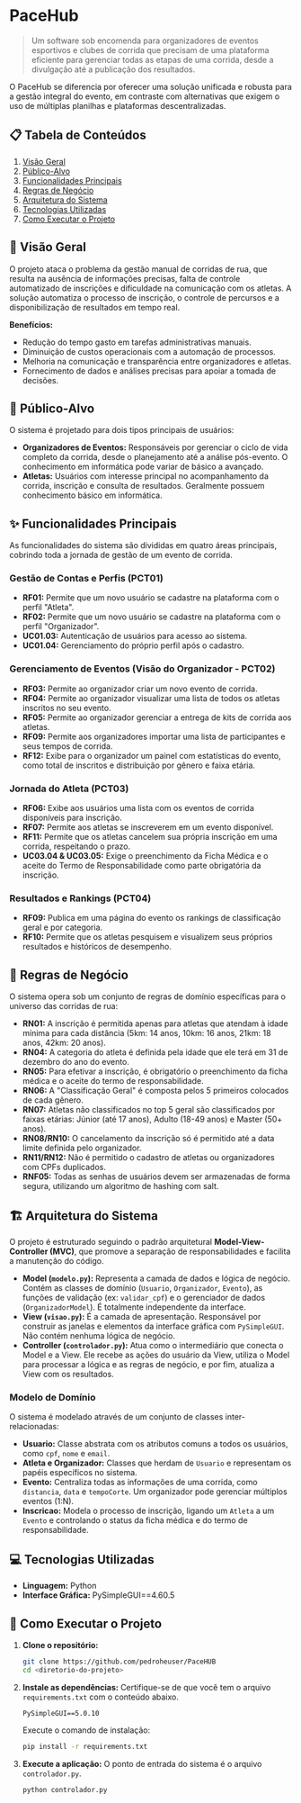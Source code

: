 # PaceHub

> Um software sob encomenda para organizadores de eventos esportivos e clubes de corrida que precisam de uma plataforma eficiente para gerenciar todas as etapas de uma corrida, desde a divulgação até a publicação dos resultados.

O PaceHub se diferencia por oferecer uma solução unificada e robusta para a gestão integral do evento, em contraste com alternativas que exigem o uso de múltiplas planilhas e plataformas descentralizadas.

## 📋 Tabela de Conteúdos
1. [Visão Geral](#-visão-geral)
2. [Público-Alvo](#-público-alvo)
3. [Funcionalidades Principais](#-funcionalidades-principais)
4. [Regras de Negócio](#-regras-de-negócio)
5. [Arquitetura do Sistema](#-arquitetura-do-sistema)
6. [Tecnologias Utilizadas](#-tecnologias-utilizadas)
7. [Como Executar o Projeto](#-como-executar-o-projeto)

## 🎯 Visão Geral

O projeto ataca o problema da gestão manual de corridas de rua, que resulta na ausência de informações precisas, falta de controle automatizado de inscrições e dificuldade na comunicação com os atletas. A solução automatiza o processo de inscrição, o controle de percursos e a disponibilização de resultados em tempo real.

**Benefícios:**
* Redução do tempo gasto em tarefas administrativas manuais.
* Diminuição de custos operacionais com a automação de processos.
* Melhoria na comunicação e transparência entre organizadores e atletas.
* Fornecimento de dados e análises precisas para apoiar a tomada de decisões.

## 👥 Público-Alvo

O sistema é projetado para dois tipos principais de usuários:

* **Organizadores de Eventos:** Responsáveis por gerenciar o ciclo de vida completo da corrida, desde o planejamento até a análise pós-evento. O conhecimento em informática pode variar de básico a avançado.
* **Atletas:** Usuários com interesse principal no acompanhamento da corrida, inscrição e consulta de resultados. Geralmente possuem conhecimento básico em informática.

## ✨ Funcionalidades Principais

As funcionalidades do sistema são divididas em quatro áreas principais, cobrindo toda a jornada de gestão de um evento de corrida.

### Gestão de Contas e Perfis (PCT01)
* **RF01:** Permite que um novo usuário se cadastre na plataforma com o perfil "Atleta".
* **RF02:** Permite que um novo usuário se cadastre na plataforma com o perfil "Organizador".
* **UC01.03:** Autenticação de usuários para acesso ao sistema.
* **UC01.04:** Gerenciamento do próprio perfil após o cadastro.

### Gerenciamento de Eventos (Visão do Organizador - PCT02)
* **RF03:** Permite ao organizador criar um novo evento de corrida.
* **RF04:** Permite ao organizador visualizar uma lista de todos os atletas inscritos no seu evento.
* **RF05:** Permite ao organizador gerenciar a entrega de kits de corrida aos atletas.
* **RF09:** Permite aos organizadores importar uma lista de participantes e seus tempos de corrida.
* **RF12:** Exibe para o organizador um painel com estatísticas do evento, como total de inscritos e distribuição por gênero e faixa etária.

### Jornada do Atleta (PCT03)
* **RF06:** Exibe aos usuários uma lista com os eventos de corrida disponíveis para inscrição.
* **RF07:** Permite aos atletas se inscreverem em um evento disponível.
* **RF11:** Permite que os atletas cancelem sua própria inscrição em uma corrida, respeitando o prazo.
* **UC03.04 & UC03.05:** Exige o preenchimento da Ficha Médica e o aceite do Termo de Responsabilidade como parte obrigatória da inscrição.

### Resultados e Rankings (PCT04)
* **RF09:** Publica em uma página do evento os rankings de classificação geral e por categoria.
* **RF10:** Permite que os atletas pesquisem e visualizem seus próprios resultados e históricos de desempenho.

## 📜 Regras de Negócio

O sistema opera sob um conjunto de regras de domínio específicas para o universo das corridas de rua:

* **RN01:** A inscrição é permitida apenas para atletas que atendam à idade mínima para cada distância (5km: 14 anos, 10km: 16 anos, 21km: 18 anos, 42km: 20 anos).
* **RN04:** A categoria do atleta é definida pela idade que ele terá em 31 de dezembro do ano do evento.
* **RN05:** Para efetivar a inscrição, é obrigatório o preenchimento da ficha médica e o aceite do termo de responsabilidade.
* **RN06:** A "Classificação Geral" é composta pelos 5 primeiros colocados de cada gênero.
* **RN07:** Atletas não classificados no top 5 geral são classificados por faixas etárias: Júnior (até 17 anos), Adulto (18-49 anos) e Master (50+ anos).
* **RN08/RN10:** O cancelamento da inscrição só é permitido até a data limite definida pelo organizador.
* **RN11/RN12:** Não é permitido o cadastro de atletas ou organizadores com CPFs duplicados.
* **RNF05:** Todas as senhas de usuários devem ser armazenadas de forma segura, utilizando um algoritmo de hashing com salt.

## 🏗️ Arquitetura do Sistema

O projeto é estruturado seguindo o padrão arquitetural **Model-View-Controller (MVC)**, que promove a separação de responsabilidades e facilita a manutenção do código.

* **Model (`modelo.py`):** Representa a camada de dados e lógica de negócio. Contém as classes de domínio (`Usuario`, `Organizador`, `Evento`), as funções de validação (ex: `validar_cpf`) e o gerenciador de dados (`OrganizadorModel`). É totalmente independente da interface.
* **View (`visao.py`):** É a camada de apresentação. Responsável por construir as janelas e elementos da interface gráfica com `PySimpleGUI`. Não contém nenhuma lógica de negócio.
* **Controller (`controlador.py`):** Atua como o intermediário que conecta o Model e a View. Ele recebe as ações do usuário da View, utiliza o Model para processar a lógica e as regras de negócio, e por fim, atualiza a View com os resultados.

### Modelo de Domínio
O sistema é modelado através de um conjunto de classes inter-relacionadas:
* **Usuario:** Classe abstrata com os atributos comuns a todos os usuários, como `cpf`, `nome` e `email`.
* **Atleta e Organizador:** Classes que herdam de `Usuario` e representam os papéis específicos no sistema.
* **Evento:** Centraliza todas as informações de uma corrida, como `distancia`, `data` e `tempoCorte`. Um organizador pode gerenciar múltiplos eventos (1:N).
* **Inscricao:** Modela o processo de inscrição, ligando um `Atleta` a um `Evento` e controlando o status da ficha médica e do termo de responsabilidade.

## 💻 Tecnologias Utilizadas

* **Linguagem:** Python
* **Interface Gráfica:** PySimpleGUI==4.60.5

## 🚀 Como Executar o Projeto

1.  **Clone o repositório:**
    ```bash
    git clone https://github.com/pedroheuser/PaceHUB
    cd <diretorio-do-projeto>
    ```

2.  **Instale as dependências:**
    Certifique-se de que você tem o arquivo `requirements.txt` com o conteúdo abaixo.
    ```
    PySimpleGUI==5.0.10
    ```
    Execute o comando de instalação:
    ```bash
    pip install -r requirements.txt
    ```

3.  **Execute a aplicação:**
    O ponto de entrada do sistema é o arquivo `controlador.py`.
    ```bash
    python controlador.py
    ```



